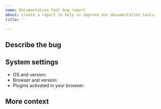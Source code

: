 ```yaml
---
name: Documentation tool bug report
about: Create a report to help us improve our documentation tools.
title: ''

---
```


<!-- IMPORTANT: This is only for reporting documentation tool bugs.

Report EthSigner software issues at https://github.com/consensys/ethsigner.
Report documentation content issues using the "Documentation content issue report" template.

Before creating an issue, did you refresh your browser cache for the site?
-->

## Describe the bug

<!-- Add a clear and concise description of what the documentation bug is.
Include steps to reproduce the bug and what you expected to happen. -->

## System settings

<!-- Add the following information about your system: -->

- OS and version:
- Browser and version:
- Plugins activated in your browser:

## More context

<!-- Add any other context about the problem here, for example, screenshots or a small demo video. -->
